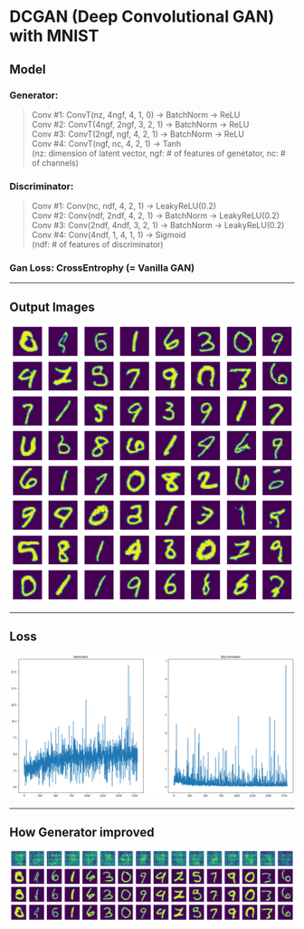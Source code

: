 DCGAN (Deep Convolutional GAN) with MNIST
=============

## Model
### Generator:  
> Conv #1: ConvT(nz, 4ngf, 4, 1, 0) → BatchNorm → ReLU  
> Conv #2: ConvT(4ngf, 2ngf, 3, 2, 1) → BatchNorm → ReLU  
> Conv #3: ConvT(2ngf, ngf, 4, 2, 1) → BatchNorm → ReLU  
> Conv #4: ConvT(ngf, nc, 4, 2, 1) → Tanh  
(nz: dimension of latent vector, ngf: # of features of genetator, nc: # of channels)  
  
### Discriminator:  
> Conv #1: Conv(nc, ndf, 4, 2, 1) → LeakyReLU(0.2)  
> Conv #2: Conv(ndf, 2ndf, 4, 2, 1) → BatchNorm → LeakyReLU(0.2)  
> Conv #3: Conv(2ndf, 4ndf, 3, 2, 1) → BatchNorm → LeakyReLU(0.2)  
> Conv #4: Conv(4ndf, 1, 4, 1, 1) → Sigmoid  
(ndf: # of features of discriminator)  

### Gan Loss: CrossEntrophy (= Vanilla GAN)
  
------------------
## Output Images  
![output_img](./images/DCGAN_1.png)  

------------------
## Loss  
![loss_img](./images/DCGAN_2.png)  

------------------
## How Generator improved  
![improved_img](./images/DCGAN_3.png)  
